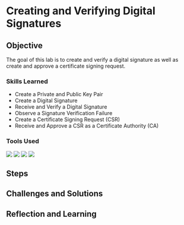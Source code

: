 # Creating and Verifying Digital Signatures

## Objective
The goal of this lab is to create and verify a digital signature as well as create and approve a certificate signing request.


### Skills Learned

- Create a Private and Public Key Pair
- Create a Digital Signature
- Receive and Verify a Digital Signature
- Observe a Signature Verification Failure
- Create a Certificate Signing Request (CSR)
- Receive and Approve a CSR as a Certificate Authority (CA)


### Tools Used
<div>
    <img src="https://img.shields.io/badge/-Wazuh-001B49?&style=for-the-badge&logo=Wazuh&logoColor=white" />
    <img src="https://img.shields.io/badge/-Windows%2011-0078D6?&style=for-the-badge&logo=Windows&logoColor=white" />
    <img src="https://img.shields.io/badge/-PowerShell-5391FE?&style=for-the-badge&logo=PowerShell&logoColor=white" />
    <img src="https://img.shields.io/badge/-Alma%20Linux-999999?&style=for-the-badge&logo=AlmaLinux&logoColor=white" />
</div>


## Steps



## Challenges and Solutions


## Reflection and Learning
